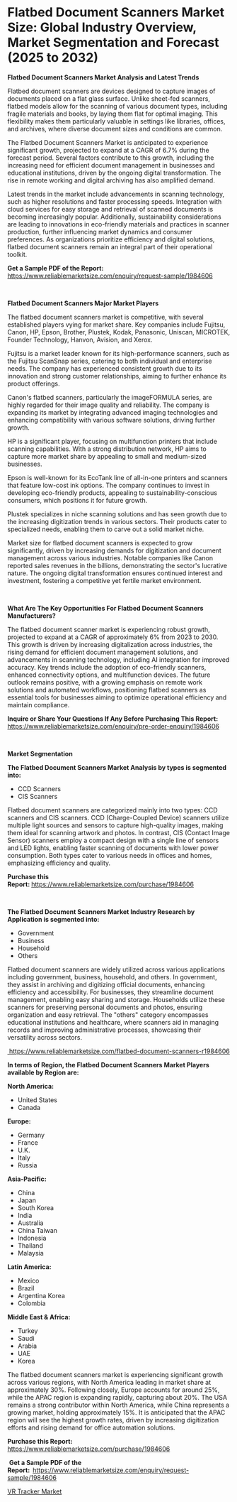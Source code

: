 <p><h1>Flatbed Document Scanners Market Size: Global Industry Overview, Market Segmentation and Forecast (2025 to 2032)</h1></p><p><strong>Flatbed Document Scanners Market Analysis and Latest Trends</strong></p>
<p><p>Flatbed document scanners are devices designed to capture images of documents placed on a flat glass surface. Unlike sheet-fed scanners, flatbed models allow for the scanning of various document types, including fragile materials and books, by laying them flat for optimal imaging. This flexibility makes them particularly valuable in settings like libraries, offices, and archives, where diverse document sizes and conditions are common.</p><p>The Flatbed Document Scanners Market is anticipated to experience significant growth, projected to expand at a CAGR of 6.7% during the forecast period. Several factors contribute to this growth, including the increasing need for efficient document management in businesses and educational institutions, driven by the ongoing digital transformation. The rise in remote working and digital archiving has also amplified demand.</p><p>Latest trends in the market include advancements in scanning technology, such as higher resolutions and faster processing speeds. Integration with cloud services for easy storage and retrieval of scanned documents is becoming increasingly popular. Additionally, sustainability considerations are leading to innovations in eco-friendly materials and practices in scanner production, further influencing market dynamics and consumer preferences. As organizations prioritize efficiency and digital solutions, flatbed document scanners remain an integral part of their operational toolkit.</p></p>
<p><strong>Get a Sample PDF of the Report:&nbsp;</strong> <a href="https://www.reliablemarketsize.com/enquiry/request-sample/1984606?utm_campaign=2628&utm_medium=2&utm_source=Github&utm_content=ia&utm_term=10042025&utm_id=flatbed-document-scanners">https://www.reliablemarketsize.com/enquiry/request-sample/1984606</a></p>
<p>&nbsp;</p>
<p><strong>Flatbed Document Scanners Major Market Players</strong></p>
<p><p>The flatbed document scanners market is competitive, with several established players vying for market share. Key companies include Fujitsu, Canon, HP, Epson, Brother, Plustek, Kodak, Panasonic, Uniscan, MICROTEK, Founder Technology, Hanvon, Avision, and Xerox. </p><p>Fujitsu is a market leader known for its high-performance scanners, such as the Fujitsu ScanSnap series, catering to both individual and enterprise needs. The company has experienced consistent growth due to its innovation and strong customer relationships, aiming to further enhance its product offerings.</p><p>Canon's flatbed scanners, particularly the imageFORMULA series, are highly regarded for their image quality and reliability. The company is expanding its market by integrating advanced imaging technologies and enhancing compatibility with various software solutions, driving further growth.</p><p>HP is a significant player, focusing on multifunction printers that include scanning capabilities. With a strong distribution network, HP aims to capture more market share by appealing to small and medium-sized businesses.</p><p>Epson is well-known for its EcoTank line of all-in-one printers and scanners that feature low-cost ink options. The company continues to invest in developing eco-friendly products, appealing to sustainability-conscious consumers, which positions it for future growth.</p><p>Plustek specializes in niche scanning solutions and has seen growth due to the increasing digitization trends in various sectors. Their products cater to specialized needs, enabling them to carve out a solid market niche.</p><p>Market size for flatbed document scanners is expected to grow significantly, driven by increasing demands for digitization and document management across various industries. Notable companies like Canon reported sales revenues in the billions, demonstrating the sector's lucrative nature. The ongoing digital transformation ensures continued interest and investment, fostering a competitive yet fertile market environment.</p></p>
<p>&nbsp;</p>
<p><strong>What Are The Key Opportunities For Flatbed Document Scanners Manufacturers?</strong></p>
<p><p>The flatbed document scanner market is experiencing robust growth, projected to expand at a CAGR of approximately 6% from 2023 to 2030. This growth is driven by increasing digitalization across industries, the rising demand for efficient document management solutions, and advancements in scanning technology, including AI integration for improved accuracy. Key trends include the adoption of eco-friendly scanners, enhanced connectivity options, and multifunction devices. The future outlook remains positive, with a growing emphasis on remote work solutions and automated workflows, positioning flatbed scanners as essential tools for businesses aiming to optimize operational efficiency and maintain compliance.</p></p>
<p><strong>Inquire or Share Your Questions If Any Before Purchasing This Report:</strong> <a href="https://www.reliablemarketsize.com/enquiry/pre-order-enquiry/1984606?utm_campaign=2628&utm_medium=2&utm_source=Github&utm_content=ia&utm_term=10042025&utm_id=flatbed-document-scanners">https://www.reliablemarketsize.com/enquiry/pre-order-enquiry/1984606</a></p>
<p>&nbsp;</p>
<p><strong>Market Segmentation</strong></p>
<p><strong>The Flatbed Document Scanners Market Analysis by types is segmented into:</strong></p>
<p><ul><li>CCD Scanners</li><li>CIS Scanners</li></ul></p>
<p><p>Flatbed document scanners are categorized mainly into two types: CCD scanners and CIS scanners. CCD (Charge-Coupled Device) scanners utilize multiple light sources and sensors to capture high-quality images, making them ideal for scanning artwork and photos. In contrast, CIS (Contact Image Sensor) scanners employ a compact design with a single line of sensors and LED lights, enabling faster scanning of documents with lower power consumption. Both types cater to various needs in offices and homes, emphasizing efficiency and quality.</p></p>
<p><strong>Purchase this Report:&nbsp;</strong><a href="https://www.reliablemarketsize.com/purchase/1984606?utm_campaign=2628&utm_medium=2&utm_source=Github&utm_content=ia&utm_term=10042025&utm_id=flatbed-document-scanners">https://www.reliablemarketsize.com/purchase/1984606</a></p>
<p>&nbsp;</p>
<p><strong>The Flatbed Document Scanners Market Industry Research by Application is segmented into:</strong></p>
<p><ul><li>Government</li><li>Business</li><li>Household</li><li>Others</li></ul></p>
<p><p>Flatbed document scanners are widely utilized across various applications including government, business, household, and others. In government, they assist in archiving and digitizing official documents, enhancing efficiency and accessibility. For businesses, they streamline document management, enabling easy sharing and storage. Households utilize these scanners for preserving personal documents and photos, ensuring organization and easy retrieval. The "others" category encompasses educational institutions and healthcare, where scanners aid in managing records and improving administrative processes, showcasing their versatility across sectors.</p></p>
<p><a href="https://www.reliablemarketsize.com/flatbed-document-scanners-r1984606?utm_campaign=2628&utm_medium=2&utm_source=Github&utm_content=ia&utm_term=10042025&utm_id=flatbed-document-scanners">&nbsp;https://www.reliablemarketsize.com/flatbed-document-scanners-r1984606</a></p>
<p><strong>In terms of Region, the Flatbed Document Scanners Market Players available by Region are:</strong></p>
<p>
    <p> <strong> North America: </strong>
        <ul>
            <li>United States</li>
            <li>Canada</li>
        </ul>
        </p> 
    <p> <strong> Europe: </strong>
        <ul>
            <li>Germany</li>
            <li>France</li>
            <li>U.K.</li>
            <li>Italy</li>
            <li>Russia</li>
        </ul>
        </p> 
    <p> <strong> Asia-Pacific: </strong>
        <ul>
            <li>China</li>
            <li>Japan</li>
            <li>South Korea</li>
            <li>India</li>
            <li>Australia</li>
            <li>China Taiwan</li>
            <li>Indonesia</li>
            <li>Thailand</li>
            <li>Malaysia</li>
        </ul>
        </p> 
    <p> <strong> Latin America: </strong>
        <ul>
            <li>Mexico</li>
            <li>Brazil</li>
            <li>Argentina Korea</li>
            <li>Colombia</li>
        </ul>
        </p> 
    <p> <strong> Middle East & Africa: </strong>
        <ul>
            <li>Turkey</li>
            <li>Saudi</li>
            <li>Arabia</li>
            <li>UAE</li>
            <li>Korea</li>
        </ul>
    </p>
    </p>
<p><p>The flatbed document scanners market is experiencing significant growth across various regions, with North America leading in market share at approximately 30%. Following closely, Europe accounts for around 25%, while the APAC region is expanding rapidly, capturing about 20%. The USA remains a strong contributor within North America, while China represents a growing market, holding approximately 15%. It is anticipated that the APAC region will see the highest growth rates, driven by increasing digitization efforts and rising demand for office automation solutions.</p></p>
<p><strong>Purchase this Report: </strong><a href="https://www.reliablemarketsize.com/purchase/1984606?utm_campaign=2628&utm_medium=2&utm_source=Github&utm_content=ia&utm_term=10042025&utm_id=flatbed-document-scanners">https://www.reliablemarketsize.com/purchase/1984606</a></p>
<p>&nbsp;<strong>Get a Sample PDF of the Report:&nbsp;&nbsp;</strong><a href="https://www.reliablemarketsize.com/enquiry/request-sample/1984606?utm_campaign=2628&utm_medium=2&utm_source=Github&utm_content=ia&utm_term=10042025&utm_id=flatbed-document-scanners">https://www.reliablemarketsize.com/enquiry/request-sample/1984606</a></p>
<p><strong></strong></p>
<p><p><a href="https://github.com/laroybarrize/Market-Research-Report-List-1/blob/main/vr-tracker-market.md?utm_campaign=2628&utm_medium=2&utm_source=Github&utm_content=ia&utm_term=10042025&utm_id=flatbed-document-scanners">VR Tracker Market</a></p></p>